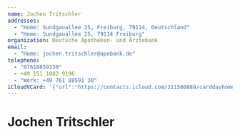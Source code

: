 ```yaml
---
name: Jochen Tritschler
addresses:
  - "Home: Sundgauallee 25, Freiburg, 79114, Deutschland"
  - "Home: Sundgauallee 25, 79114 Freiburg"
organization: Deutsche Apotheken- und Ärztebank
email:
  - "Home: jochen.tritschler@apobank.de"
telephone:
  - "07618859130"
  - +49 151 1082 9196
  - "Work: +49 761 88591 30"
iCloudVCard: '{"url":"https://contacts.icloud.com/311500889/carddavhome/card/B3FD7910-65EF-43D6-B7D4-4D99A91751CB.vcf","etag":"\"kmfhayi5\"","data":"BEGIN:VCARD\r\nVERSION:3.0\r\nFN:\r\nN:Tritschler;Jochen;;;\r\nUID:6FA90646-209D-4FB7-B013-2CA6AD99E96F\r\nADR;TYPE=HOME:;;Sundgauallee 25;Freiburg;;79114;Deutschland;\r\nADR;TYPE=HOME:;;Sundgauallee 25;;;79114 Freiburg;;\r\nPRODID:-//Apple Inc.//iCloud Web Address Book 17C77//EN\r\nREV:2025-04-03T22:16:37Z\r\nORG:Deutsche Apotheken- und Ärztebank;\r\nEMAIL;TYPE=HOME:jochen.tritschler@apobank.de\r\nTEL;TYPE=PREF:07618859130\r\nTEL;TYPE=CELL:+49 151 1082 9196\r\nTEL;TYPE=WORK:+49 761 88591 30\r\nEND:VCARD"}'
---
```

# Jochen Tritschler